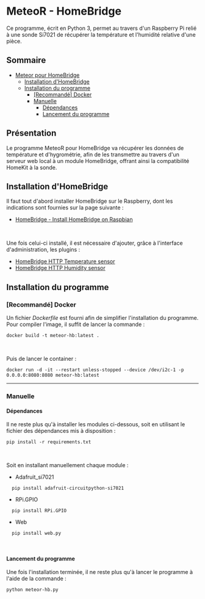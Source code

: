 # MeteoR - HomeBridge
Ce programme, écrit en Python 3, permet au travers d'un Raspberry Pi
relié à une sonde Si7021 de récupérer la température et l'humidité relative
d'une pièce.

## **Sommaire**
- [Meteor pour HomeBridge](#meteor---homebridge)
  - [Installation d'HomeBridge](#installation-dhomebridge)
  - [Installation du programme](#installation-du-programme)
    - [\[Recommandé\] Docker](#recommandé-docker)
    - [Manuelle](#manuelle)
      - [Dépendances](#dépendances)
      - [Lancement du programme](#lancement-du-programme)

## **Présentation**
Le programme MeteoR pour HomeBridge va récupérer les données de température et
d'hygrométrie, afin de les transmettre au travers d'un serveur web local à un
module HomeBridge, offrant ainsi la compatibilité HomeKit à la sonde.

## **Installation d'HomeBridge**
Il faut tout d'abord installer HomeBridge sur le Raspberry, dont les indications
sont fournies sur la page suivante :
* [HomeBridge - Install HomeBridge on Raspbian](https://github.com/homebridge/homebridge/wiki/Install-Homebridge-on-Raspbian)
<br>

Une fois celui-ci installé, il est nécessaire d'ajouter, grâce à l'interface
d'administration, les plugins :
* [HomeBridge HTTP Temperature sensor](https://github.com/Supereg/homebridge-http-temperature-sensor#readme)
* [HomeBridge HTTP Humidity sensor](https://github.com/Supereg/homebridge-http-humidity-sensor#readme)

## **Installation du programme**
### [Recommandé] Docker
Un fichier *Dockerfile* est fourni afin de simplifier l'installation du
programme.
Pour compiler l'image, il suffit de lancer la commande :
```shell
docker build -t meteor-hb:latest .
```
<br>

Puis de lancer le container :
```shell
docker run -d -it --restart unless-stopped --device /dev/i2c-1 -p 0.0.0.0:8080:8080 meteor-hb:latest
```

---

### Manuelle
#### Dépendances
Il ne reste plus qu'à installer les modules ci-dessous, soit en
utilisant le fichier des dépendances mis à disposition :
```shell
pip install -r requirements.txt
```
<br>

Soit en installant manuellement chaque module :
* Adafruit_si7021
```shell
  pip install adafruit-circuitpython-si7021
```
* RPi.GPIO
```shell
  pip install RPi.GPIO
```
* Web
```shell
  pip install web.py
```
<br>

#### Lancement du programme
Une fois l'installation terminée, il ne reste plus qu'à lancer le programme à
l'aide de la commande :
```shell
python meteor-hb.py
```